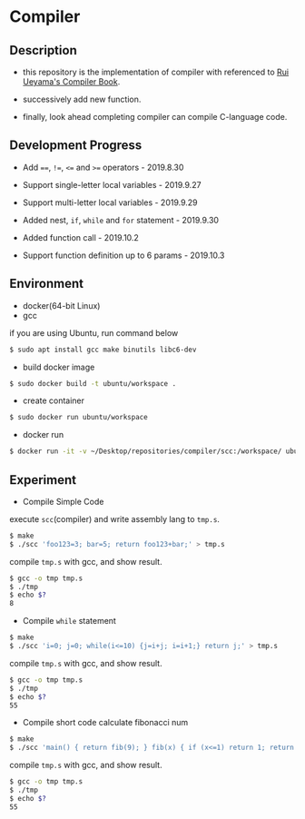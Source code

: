 # Compiler

## Description

- this repository is the implementation of compiler with referenced to [Rui Ueyama's Compiler Book](https://www.sigbus.info/compilerbook).

- successively add new function.

- finally, look ahead completing compiler can compile C-language code.

## Development Progress

- Add `==`, `!=`, `<=` and `>=` operators - 2019.8.30

- Support single-letter local variables - 2019.9.27

- Support multi-letter local variables - 2019.9.29

- Added nest, `if`, `while` and `for` statement - 2019.9.30

- Added function call - 2019.10.2

- Support function definition up to 6 params - 2019.10.3

## Environment 

- docker(64-bit Linux)
- gcc

if you are using Ubuntu, run command below

```bash
$ sudo apt install gcc make binutils libc6-dev
```

- build docker image

```bash
$ sudo docker build -t ubuntu/workspace .
```

- create container

```bash
$ sudo docker run ubuntu/workspace
```

- docker run

```bash
$ docker run -it -v ~/Desktop/repositories/compiler/scc:/workspace/ ubuntu/workspace
```

## Experiment

- Compile Simple Code

execute `scc`(compiler) and write assembly lang to `tmp.s`.

```bash
$ make
$ ./scc 'foo123=3; bar=5; return foo123+bar;' > tmp.s
```

compile `tmp.s` with gcc, and show result.

```bash
$ gcc -o tmp tmp.s
$ ./tmp
$ echo $?
8
```

- Compile `while` statement

```bash
$ make
$ ./scc 'i=0; j=0; while(i<=10) {j=i+j; i=i+1;} return j;' > tmp.s
```

compile `tmp.s` with gcc, and show result.

```bash
$ gcc -o tmp tmp.s
$ ./tmp
$ echo $?
55
```

- Compile short code calculate fibonacci num

```bash
$ make
$ ./scc 'main() { return fib(9); } fib(x) { if (x<=1) return 1; return fib(x-1) + fib(x-2); }' > tmp.s
```

compile `tmp.s` with gcc, and show result.

```bash
$ gcc -o tmp tmp.s
$ ./tmp
$ echo $?
55
```